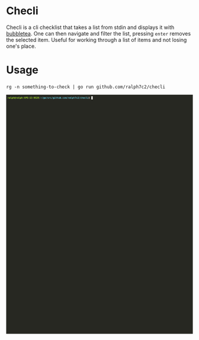 # Checli
 Checli is a cli checklist that takes a list from stdin and displays it with [bubbletea](https://github.com/charmbracelet/bubbletea).
 One can then navigate and filter the list, pressing `enter` removes the selected item. Useful for working through a list of items and not losing one's place.

# Usage

`rg -n something-to-check | go run github.com/ralph7c2/checli`

![checli-gif](checli.gif)
